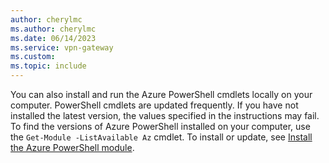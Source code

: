 ```yaml
---
author: cherylmc
ms.author: cherylmc
ms.date: 06/14/2023
ms.service: vpn-gateway
ms.custom:
ms.topic: include
---
```

You can also install and run the Azure PowerShell cmdlets locally on your computer. PowerShell cmdlets are updated frequently. If you have not installed the latest version, the values specified in the instructions may fail. To find the versions of Azure PowerShell installed on your computer, use the `Get-Module -ListAvailable Az` cmdlet. To install or update, see [Install the Azure PowerShell module](/powershell/azure/install-azure-powershell).
